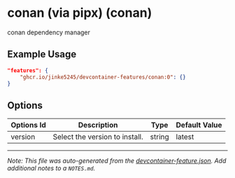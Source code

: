 
# conan (via pipx) (conan)

conan dependency manager

## Example Usage

```json
"features": {
    "ghcr.io/jinke5245/devcontainer-features/conan:0": {}
}
```

## Options

| Options Id | Description | Type | Default Value |
|-----|-----|-----|-----|
| version | Select the version to install. | string | latest |



---

_Note: This file was auto-generated from the [devcontainer-feature.json](devcontainer-feature.json).  Add additional notes to a `NOTES.md`._

